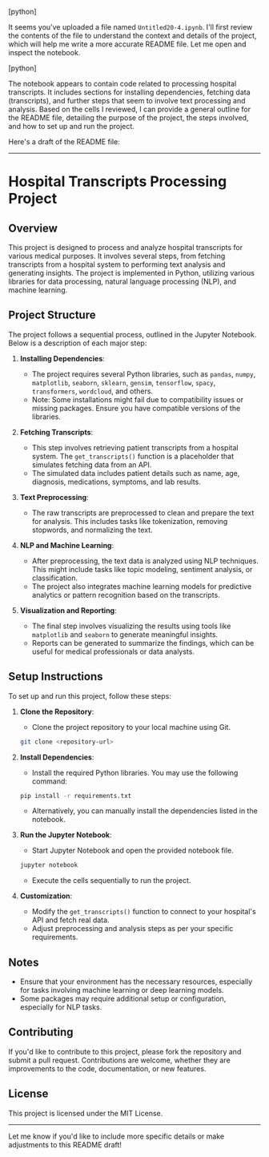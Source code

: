 [python] 

It seems you've uploaded a file named `Untitled20-4.ipynb`. I'll first review the contents of the file to understand the context and details of the project, which will help me write a more accurate README file. Let me open and inspect the notebook.

[python]

The notebook appears to contain code related to processing hospital transcripts. It includes sections for installing dependencies, fetching data (transcripts), and further steps that seem to involve text processing and analysis. Based on the cells I reviewed, I can provide a general outline for the README file, detailing the purpose of the project, the steps involved, and how to set up and run the project.

Here's a draft of the README file:

---

# Hospital Transcripts Processing Project

## Overview

This project is designed to process and analyze hospital transcripts for various medical purposes. It involves several steps, from fetching transcripts from a hospital system to performing text analysis and generating insights. The project is implemented in Python, utilizing various libraries for data processing, natural language processing (NLP), and machine learning.

## Project Structure

The project follows a sequential process, outlined in the Jupyter Notebook. Below is a description of each major step:

1. **Installing Dependencies**:
   - The project requires several Python libraries, such as `pandas`, `numpy`, `matplotlib`, `seaborn`, `sklearn`, `gensim`, `tensorflow`, `spacy`, `transformers`, `wordcloud`, and others.
   - Note: Some installations might fail due to compatibility issues or missing packages. Ensure you have compatible versions of the libraries.

2. **Fetching Transcripts**:
   - This step involves retrieving patient transcripts from a hospital system. The `get_transcripts()` function is a placeholder that simulates fetching data from an API.
   - The simulated data includes patient details such as name, age, diagnosis, medications, symptoms, and lab results.

3. **Text Preprocessing**:
   - The raw transcripts are preprocessed to clean and prepare the text for analysis. This includes tasks like tokenization, removing stopwords, and normalizing the text.

4. **NLP and Machine Learning**:
   - After preprocessing, the text data is analyzed using NLP techniques. This might include tasks like topic modeling, sentiment analysis, or classification.
   - The project also integrates machine learning models for predictive analytics or pattern recognition based on the transcripts.

5. **Visualization and Reporting**:
   - The final step involves visualizing the results using tools like `matplotlib` and `seaborn` to generate meaningful insights.
   - Reports can be generated to summarize the findings, which can be useful for medical professionals or data analysts.

## Setup Instructions

To set up and run this project, follow these steps:

1. **Clone the Repository**:
   - Clone the project repository to your local machine using Git.
   ```bash
   git clone <repository-url>
   ```

2. **Install Dependencies**:
   - Install the required Python libraries. You may use the following command:
   ```bash
   pip install -r requirements.txt
   ```
   - Alternatively, you can manually install the dependencies listed in the notebook.

3. **Run the Jupyter Notebook**:
   - Start Jupyter Notebook and open the provided notebook file.
   ```bash
   jupyter notebook
   ```
   - Execute the cells sequentially to run the project.

4. **Customization**:
   - Modify the `get_transcripts()` function to connect to your hospital's API and fetch real data.
   - Adjust preprocessing and analysis steps as per your specific requirements.

## Notes

- Ensure that your environment has the necessary resources, especially for tasks involving machine learning or deep learning models.
- Some packages may require additional setup or configuration, especially for NLP tasks.

## Contributing

If you'd like to contribute to this project, please fork the repository and submit a pull request. Contributions are welcome, whether they are improvements to the code, documentation, or new features.

## License

This project is licensed under the MIT License.

---

Let me know if you'd like to include more specific details or make adjustments to this README draft!
